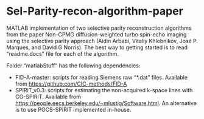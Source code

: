 # Sel-Parity-recon-algorithm-paper
MATLAB implementation of two selective parity reconstruction algorithms from the paper Non-CPMG diffusion-weighted turbo spin-echo imaging using the selective parity approach (Aidin Arbabi, Vitaliy Khlebnikov, José P. Marques, and David G Norris). The best way to getting started is to read "readme.docs" file for each of the algorithm.

Folder “matlabStuff” has the following dependencies:
- FID-A-master: scripts for reading Siemens raw “*.dat” files.
Available from https://github.com/CIC-methods/FID-A
- SPIRiT_v0.3: scripts for estimating the non-acquired k-space lines with CG-SPIRIT.
Available from https://people.eecs.berkeley.edu/~mlustig/Software.html. An alternative is to use POCS-SPIRIT implemented in-house.
